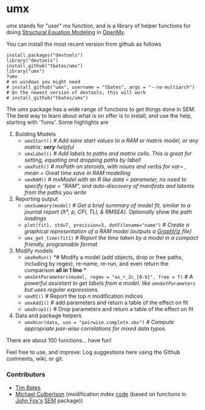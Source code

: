 # umx
umx stands for "user" mx function, and is a library of helper functions for doing [Structural Equation Modeling](http://en.wikipedia.org/wiki/Structural_equation_modeling) in [OpenMx](http://openmx.psyc.virginia.edu).

You can install the most recent version from github as follows

```splus
install.packages("devtools")
library("devtools")
install_github("tbates/umx")
library("umx")
?umx
# on windows you might need
# install_github("umx", username = "tbates", args = "--no-multiarch")
# On the newest version of devtools, this will work
# install_github("tbates/umx")
```

The umx package has a wide range of functions to get things done in SEM. The best way to learn about what is on offer is to install, and use the help, starting with '?umx'.
Some highlights are

1. Building Models
	* `umxStart()` *# Add sane start values to a RAM or matrix model, or any matrix: **very** helpful*
	* `umxLabel()` *# Add labels to paths and matrix cells. This is great for setting, equating and dropping paths by label!*
	* `umxPath()` *# mxPath on steroids, with nouns and verbs for var= , mean = Great time save in RAM modelling*
	* `umxRAM()` *# mxModel with an R like data = parameter, no need to specify type = "RAM", and auto-discovery of manifests and latents from the paths you write*
3. Reporting output
	* `umxSummary(model)` # *Get a brief summary of model fit, similar to a journal report (Χ², p, CFI, TLI, & RMSEA). Optionally show the path loadings*
	* `plot(fit1, std=T, precision=3, dotFilename="name")` # *Create a graphical representation of a RAM model (outputs a [GraphViz](http://www.graphviz.org/Gallery.php) file)*
	* `umx_get_time(fit1)`  *# Report the time taken by a model in a compact friendly, programable format*
3. Modify models
	* `umxReRun()` *# Modify a model (add objects, drop or free paths, including by regex), re-name, re-run, and even return the comparison **all in 1 line** *
	* `umxGetParameters(model, regex = "as_r_2c_[0-9]", free = T)` *# A powerful assistant to get labels from a model. like `omxGetParameters` but uses regular expressions.*
	* `umxMI()` # Report the top n modification indices
	* `umxAdd1()` # add parameters and return a table of the effect on fit
	* `umxDrop1()` # Drop parameters and return a table of the effect on fit
4. Data and package helpers
	* `umxHcor(data, use = "pairwise.complete.obs")` *# Compute appropriate pair-wise correlations for mixed data types.*

There are about 100 functions... have fun!

Feel free to use, and improve: Log suggestions here using the Github comments, wiki, or git.

### Contributors
* [Tim Bates](tim.bates@ed.ac.uk)
* [Michael Culbertson]() (modification index [code](http://openmx.psyc.virginia.edu/thread/1019) (based on functions in [John Fox's](http://socserv.mcmaster.ca/jfox/Misc/sem/SEM-paper.pdf) [SEM](http://cran.r-project.org/web/packages/sem) package))
